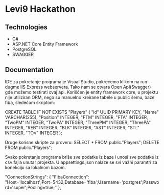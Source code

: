 
# Levi9 Hackathon




## Technologies
* C#
* ASP.NET Core Entity Framework
* PostgreSQL
* SWAGGER


## Documentation

IDE za pokretanje programa je Visual Studio, pokrećemo klikom na run dugme IIS Express webservera. Tako nam se otvara Open Api(Swagger) gde možemo testirati ovaj api. Korišćen je entity framework core, u projektu nije utiliziran ORM, nego su manuelno kreirane tabele u public šemu, baze fiba, sledećom skriptom:

CREATE TABLE IF NOT EXISTS "Players" (
    "Id" UUID PRIMARY KEY,
    "Name" VARCHAR(255),
    "Position" INTEGER,
    "FTM" INTEGER,
    "FTA" INTEGER,
    "TwoPM" INTEGER,
    "TwoPA" INTEGER,
    "ThreePM" INTEGER,
    "ThreePA" INTEGER,
    "REB" INTEGER,
    "BLK" INTEGER,
    "AST" INTEGER,
    "STL" INTEGER,
    "TOV" INTEGER
);

Druge korisne skripte za proveru:
SELECT * FROM public."Players";
DELETE FROM public."Players";

Svako pokretanje programa briše sve podatke iz baze i unosi sve podatke iz csv fajla unutar projekta. U appsettings.json nalaze se svi važni paramtri za konekciju sa lokalnom bazom.

"ConnectionStrings": {
    "FibaConnection": "Host='localhost';Port=5432;Database='fiba';Username='postgres';Password='super';Pooling=true;"
  },





## 



